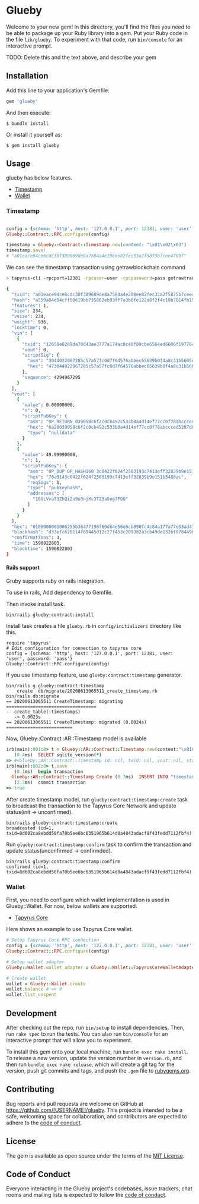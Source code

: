 # Glueby

Welcome to your new gem! In this directory, you'll find the files you need to be able to package up your Ruby library into a gem. Put your Ruby code in the file `lib/glueby`. To experiment with that code, run `bin/console` for an interactive prompt.

TODO: Delete this and the text above, and describe your gem

## Installation

Add this line to your application's Gemfile:

```ruby
gem 'glueby'
```

And then execute:

    $ bundle install

Or install it yourself as:

    $ gem install glueby

## Usage

glueby has below features.

* [Timestamp](#Timestamp)
* [Wallet](#Wallet)

### Timestamp

```ruby

config = {schema: 'http', host: '127.0.0.1', port: 12381, user: 'user', password: 'pass'}
Glueby::Contract::RPC.configure(config)

timestamp = Glueby::Contract::Timestamp.new(content: "\x01\x02\x03")
timestamp.save!
# "a01eace94ce6cdc30f389609de8a7584a4e208ee82fec33a2f5875b7cee47097"

```

We can see the timestamp transaction using getrawblockchain command

```bash
> tapyrus-cli -rpcport=12381 -rpcuser=user -rpcpassword=pass getrawtransaction a01eace94ce6cdc30f389609de8a7584a4e208ee82fec33a2f5875b7cee47097 1

{
  "txid": "a01eace94ce6cdc30f389609de8a7584a4e208ee82fec33a2f5875b7cee47097",
  "hash": "a559a84d94cff58619bb735862eb93ff7a3b8fe122a8f2f4c10b7814fb15459a",
  "features": 1,
  "size": 234,
  "vsize": 234,
  "weight": 936,
  "locktime": 0,
  "vin": [
    {
      "txid": "12658e0289da70d43ae3777a174ac8c40f89cbe6564ed6606f197764b3556200",
      "vout": 0,
      "scriptSig": {
        "asm": "3044022067285c57a57fc0d7f64576abbec65639b0f4a8c31b5605eefe881edccb97c62402201ddec93c0c9bf3bb5707757e97e7fa6566c0183b41537e4f9ec46dcfe401864d[ALL] 03b8ad9e3271a20d5eb2b622e455fcffa5c9c90e38b192772b2e1b58f6b442e78d",
        "hex": "473044022067285c57a57fc0d7f64576abbec65639b0f4a8c31b5605eefe881edccb97c62402201ddec93c0c9bf3bb5707757e97e7fa6566c0183b41537e4f9ec46dcfe401864d012103b8ad9e3271a20d5eb2b622e455fcffa5c9c90e38b192772b2e1b58f6b442e78d"
      },
      "sequence": 4294967295
    }
  ],
  "vout": [
    {
      "value": 0.00000000,
      "n": 0,
      "scriptPubKey": {
        "asm": "OP_RETURN 039058c6f2c0cb492c533b0a4d14ef77cc0f78abccced5287d84a1a2011cfb81",
        "hex": "6a20039058c6f2c0cb492c533b0a4d14ef77cc0f78abccced5287d84a1a2011cfb81",
        "type": "nulldata"
      }
    },
    {
      "value": 49.99990000,
      "n": 1,
      "scriptPubKey": {
        "asm": "OP_DUP OP_HASH160 3c0422f624f2503193c7413eff32839b9e151b54 OP_EQUALVERIFY OP_CHECKSIG",
        "hex": "76a9143c0422f624f2503193c7413eff32839b9e151b5488ac",
        "reqSigs": 1,
        "type": "pubkeyhash",
        "addresses": [
          "16ULVva73ZhQiZu9o3njXc3TZ3aSog7FQQ"
        ]
      }
    }
  ],
  "hex": "0100000001006255b36477196f60d64e56e6cb890fc4c84a177a77e33ad470da89028e6512000000006a473044022067285c57a57fc0d7f64576abbec65639b0f4a8c31b5605eefe881edccb97c62402201ddec93c0c9bf3bb5707757e97e7fa6566c0183b41537e4f9ec46dcfe401864d012103b8ad9e3271a20d5eb2b622e455fcffa5c9c90e38b192772b2e1b58f6b442e78dffffffff020000000000000000226a20039058c6f2c0cb492c533b0a4d14ef77cc0f78abccced5287d84a1a2011cfb81f0ca052a010000001976a9143c0422f624f2503193c7413eff32839b9e151b5488ac00000000",
  "blockhash": "d33efc626114f89445d12c27f453c209382a3cb49de132bf978449093f2d2dbb",
  "confirmations": 3,
  "time": 1590822803,
  "blocktime": 1590822803
}
```

#### Rails support

Gruby supports ruby on rails integration.

To use in rails, Add dependency to Gemfile.

Then invoke install task.
```
bin/rails glueby:contract:install
```

Install task creates a file `glueby.rb` in `config/initializers` directory like this.
```
require 'tapyrus'
# Edit configuration for connection to tapyrus core
config = {schema: 'http', host: '127.0.0.1', port: 12381, user: 'user', password: 'pass'}
Glueby::Contract::RPC.configure(config)
```

If you use timestamp feature, use `glueby:contract:timestamp` generator.
```
bin/rails g glueby:contract:timestamp
    create  db/migrate/20200613065511_create_timestamp.rb
bin/rails db:migrate
== 20200613065511 CreateTimestamp: migrating ==================================
-- create_table(:timestamps)
   -> 0.0023s
== 20200613065511 CreateTimestamp: migrated (0.0024s) =========================
```

Now, Glueby::Contract::AR::Timestamp model is available

```ruby
irb(main):001:0> t = Glueby::AR::Contract::Timestamp.new(content:"\x01010101", prefix: "app")
   (0.4ms)  SELECT sqlite_version(*)
=> #<Glueby::AR::Contract::Timestamp id: nil, txid: nil, vout: nil, status: "init", content_hash: "9ccc644b03a88358a754962903a659a2d338767ee61674dde5...", prefix: "app">
irb(main):002:0> t.save
   (0.1ms)  begin transaction
  Glueby::AR::Contract::Timestamp Create (0.7ms)  INSERT INTO "timestamps" ("status", "content_hash", "prefix") VALUES (?, ?, ?)  [["status", 0], ["content_hash", "9ccc644b03a88358a754962903a659a2d338767ee61674dde5434702a6256e6d"], ["prefix", "app"]]
   (2.3ms)  commit transaction
=> true
```

After create timestamp model, run `glueby:contract:timestamp:create` task to broadcast the transaction to the Tapyrus Core Network and update status(init -> unconfirmed).

```
bin/rails glueby:contract:timestamp:create
broadcasted (id=1, txid=8d602ca8ebdd50fa70b5ee6bc6351965b614d0a4843adacf9f43fedd7112fbf4)
```

Run `glueby:contract:timestamp:confirm` task to confirm the transaction and update status(unconfirmed -> confirmded).
```
bin/rails glueby:contract:timestamp:confirm
confirmed (id=1, txid=8d602ca8ebdd50fa70b5ee6bc6351965b614d0a4843adacf9f43fedd7112fbf4)
```

### Wallet

First, you need to configure which wallet implementation is used in Glueby::Wallet. For now, below wallets are supported.

* [Tapyrus Core](https://github.com/chaintope/tapyrus-core) 

Here shows an example to use Tapyrus Core wallet.

```ruby
# Setup Tapyrus Core RPC connection
config = {schema: 'http', host: '127.0.0.1', port: 12381, user: 'user', password: 'pass'}
Glueby::Contract::RPC.configure(config)

# Setup wallet adapter
Glueby::Wallet.wallet_adapter = Glueby::Wallet::TapyrusCoreWalletAdapter.new

# Create wallet
wallet = Glueby::Wallet.create
wallet.balance # => 0
wallet.list_unspent
``` 

## Development

After checking out the repo, run `bin/setup` to install dependencies. Then, run `rake spec` to run the tests. You can also run `bin/console` for an interactive prompt that will allow you to experiment.

To install this gem onto your local machine, run `bundle exec rake install`. To release a new version, update the version number in `version.rb`, and then run `bundle exec rake release`, which will create a git tag for the version, push git commits and tags, and push the `.gem` file to [rubygems.org](https://rubygems.org).

## Contributing

Bug reports and pull requests are welcome on GitHub at https://github.com/[USERNAME]/glueby. This project is intended to be a safe, welcoming space for collaboration, and contributors are expected to adhere to the [code of conduct](https://github.com/[USERNAME]/tapyrus-contractrb/blob/master/CODE_OF_CONDUCT.md).


## License

The gem is available as open source under the terms of the [MIT License](https://opensource.org/licenses/MIT).

## Code of Conduct

Everyone interacting in the Glueby project's codebases, issue trackers, chat rooms and mailing lists is expected to follow the [code of conduct](https://github.com/[USERNAME]/glueby/blob/master/CODE_OF_CONDUCT.md).
